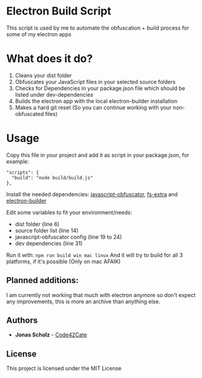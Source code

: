 # Electron Build Script

This script is used by me to automate the obfuscation + build process for some of my electron apps

# What does it do?

1. Cleans your dist folder
2. Obfuscates your JavaScript files in your selected source folders
3. Checks for Dependencies in your package.json file which should be listed under dev-dependencies
4. Builds the electron app with the local electron-builder installation
5. Makes a hard git reset (So you can continue working with your non-obfuscated files)


# Usage

Copy this file in your project and add it as script in your package.json, for example: 
```
"scripts": {
  "build": "node build/build.js"
},
```
Install the needed dependencies: [javascript-obfuscator](https://github.com/javascript-obfuscator/javascript-obfuscator/), [fs-extra](https://github.com/jprichardson/node-fs-extra) and [electron-builder](https://github.com/electron-userland/electron-builder)

Edit some variables to fit your environment/needs: 
  - dist folder (line 6)
  - source folder list (line 14)
  - javascript-obfuscator config (line 19 to 24)
  - dev dependencies (line 31)
  
Run it with: `npm run build win mac linux`
And it will try to build for all 3 platforms, if it's possible (Only on mac AFAIK)


## Planned additions:
I am currently not working that much with electron anymore so don't expect any improvements, this is more an archive than anything else.

## Authors
* **Jonas Scholz** - [Code42Cate](https://github.com/Code42Cate)

## License

This project is licensed under the MIT License
